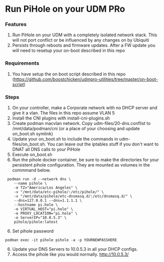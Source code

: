 # Run PiHole on your UDM PRo

### Features
1. Run PiHole on your UDM with a completely isolated network stack.  This will not port conflict or be influenced by any changes on by Ubiquiti
2. Persists through reboots and firmware updates.  After a FW update you will need to resetup your on-boot described in this repo

### Requirements
1. You have setup the on boot script described in this repo (https://github.com/boostchicken/udmpro-utilities/tree/master/on-boot-script)

### Steps
1. On your controller, make a Corporate network with no DHCP server and give it a vlan.  The files in this repo assume VLAN 5
2. Install the CNI plugins with install-cni-plugins.sh
3. Create podman macvlan network.  Copy udm-files/20-dns.conflist to /mnt/data/podman/cni (or a place of your choosing and update on_boot.sh symlink)
3. Update your on_boot.sh to include the commands in udm-files/on_boot.sh.  You can leave out the iptables stuff if you don't want to DNAT all DNS calls to your PiHole
4. Execute on_boot.sh
5. Run the pihole docker container, be sure to make the directories for your persistent pihole configuration.  They are mounted as volumes in the commmand below.

```
 podman run -d --network dns \
    --name pihole \
    -e TZ="America/Los Angeles" \
    -v "/mnt/data/etc-pihole/:/etc/pihole/" \
    -v "/mnt/data/pihole/etc-dnsmasq.d/:/etc/dnsmasq.d/" \
    --dns=127.0.0.1 --dns=1.1.1.1 \
    --hostname pi.hole \
    -e VIRTUAL_HOST="pi.hole" \
    -e PROXY_LOCATION="pi.hole" \
    -e ServerIP="10.0.5.3" \
    pihole/pihole:latest
```

6. Set pihole password
```
podman exec -it pihole pihole -a -p YOURNEWPASSHERE
```
6. Update your DNS Servers to 10.0.5.3 in all your DHCP configs.
7. Access the pihole like you would normally.  http://10.0.5.3/

